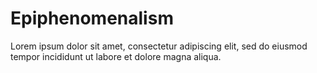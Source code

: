 ﻿# Epiphenomenalism

Lorem ipsum dolor sit amet, consectetur adipiscing elit, sed do eiusmod tempor incididunt ut labore et dolore magna aliqua.
